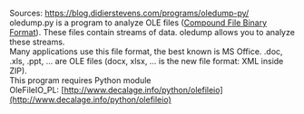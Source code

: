 Sources:
https://blog.didierstevens.com/programs/oledump-py/
\
oledump.py is a program to analyze OLE files ([Compound File Binary Format](http://en.wikipedia.org/wiki/Compound_File_Binary_Format)). These files contain streams of data. oledump allows you to analyze these streams.
\
Many applications use this file format, the best known is MS Office. .doc, .xls, .ppt, … are OLE files (docx, xlsx, … is the new file format: XML inside ZIP).
\
This program requires Python module OleFileIO_PL: [http://www.decalage.info/python/olefileio](http://www.decalage.info/python/olefileio)
